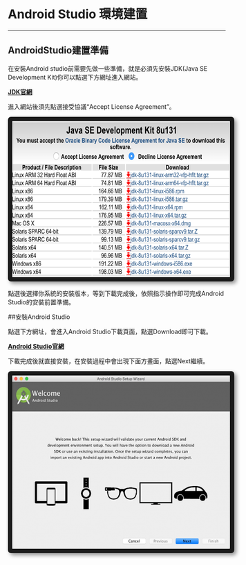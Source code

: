 # Android Studio 環境建置

---

## AndroidStudio建置準備

在安裝Android studio前需要先做一些準備，就是必須先安裝JDK\(Java SE Development Kit\)你可以點選下方網址進入網站。

[**JDK官網**](http://www.oracle.com/technetwork/java/javase/downloads/jdk8-downloads-2133151.html)

進入網站後須先點選接受協議“Accept License Agreement”。

<center>
  <img src="/assets/JDK.png" alt="Cowman" style="border-radius:7px; box-shadow:5px 5px 10px rgba(0, 0, 0, 0.4)" width="600" height="360" border="10"/>
</center>

點選後選擇你系統的安裝版本，等到下載完成後，依照指示操作即可完成Android Studio的安裝前置準備。

##安裝Android Studio

點選下方網址，會進入Android Studio下載頁面，點選Download即可下載。

[**Android Studio官網**](https://developer.android.com/studio/index.html)

下載完成後就直接安裝，在安裝過程中會出現下面方畫面，點選Next繼續。

<center>
  <img src="/assets/Android Install Step1.jpg" alt="Cowman" style="border-radius:7px; box-shadow:5px 5px 10px rgba(0, 0, 0, 0.4)" width="600" height="400" border="10"/>
</center>





